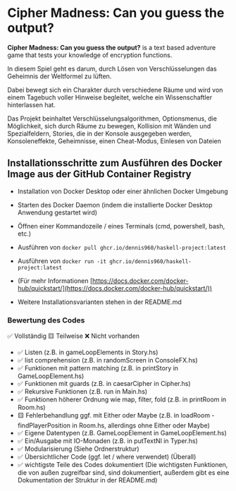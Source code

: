# Cipher Madness: Can you guess the output?

**Cipher Madness: Can you guess the output?** is a text based adventure game that tests your knowledge of encryption functions.

In diesem Spiel geht es darum, durch Lösen von Verschlüsselungen das Geheimnis der Weltformel zu lüften.

Dabei bewegt sich ein Charakter durch verschiedene Räume und wird von einem Tagebuch voller Hinweise begleitet, welche ein Wissenschaftler hinterlassen hat.

Das Projekt beinhaltet Verschlüsselungsalgorithmen, Optionsmenus, die Möglichkeit, sich durch Räume zu bewegen, Kollision mit Wänden und Spezialfeldern, Stories, die in der Konsole ausgegeben werden, Konsoleneffekte, Geheimnisse, einen Cheat-Modus, Einlesen von Dateien

## Installationsschritte zum Ausführen des Docker Image aus der GitHub Container Registry

- Installation von Docker Desktop oder einer ähnlichen Docker Umgebung
- Starten des Docker Daemon (indem die installierte Docker Desktop Anwendung gestartet wird)
- Öffnen einer Kommandozeile / eines Terminals (cmd, powershell, bash, etc.)
- Ausführen von `docker pull ghcr.io/dennis960/haskell-project:latest`
- Ausführen von `docker run -it ghcr.io/dennis960/haskell-project:latest`
- (Für mehr Informationen [https://docs.docker.com/docker-hub/quickstart/](https://docs.docker.com/docker-hub/quickstart/))

- Weitere Installationsvarianten stehen in der README.md

### Bewertung des Codes

✅ Vollständig 🟨 Teilweise ❌ Nicht vorhanden

- ✅ Listen (z.B. in gameLoopElements in Story.hs)
- ✅ list comprehension (z.B. in randomScreen in ConsoleFX.hs)
- ✅ Funktionen mit pattern matching (z.B. in printStory in GameLoopElement.hs)
- ✅ Funktionen mit guards (z.B. in caesarCipher in Cipher.hs)
- ✅ Rekursive Funktionen (z.B. run in Main.hs)
- ✅ Funktionen höherer Ordnung wie map, filter, fold (z.B. in printRoom in Room.hs)
- 🟨 Fehlerbehandlung ggf. mit Either oder Maybe (z.B. in loadRoom - findPlayerPosition in Room.hs, allerdings ohne Either oder Maybe)
- ✅ Eigene Datentypen (z.B. GameLoopElement in GameLoopElement.hs)
- ✅ Ein/Ausgabe mit IO-Monaden (z.B. in putTextNl in Typer.hs)
- ✅ Modularisierung (Siehe Ordnerstruktur)
- ✅ Übersichtlicher Code (ggf. let / where verwendet) (Überall)
- ✅ wichtigste Teile des Codes dokumentiert (Die wichtigsten Funktionen, die von außen zugreifbar sind, sind dokumentiert, außerdem gibt es eine Dokumentation der Struktur in der README.md)